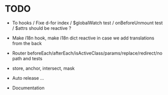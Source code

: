 # TODO

- To hooks / Fixe d-for index / $globalWatch test / onBeforeUnmount test / $attrs should be reactive ?
- Make i18n hook, make i18n dict reactive in case we add translations from the back

- Router beforeEach/afterEach/isActiveClass/params/replace/redirect/no path and tests
- store, anchor, intersect, mask

- Auto release ...
- Documentation

